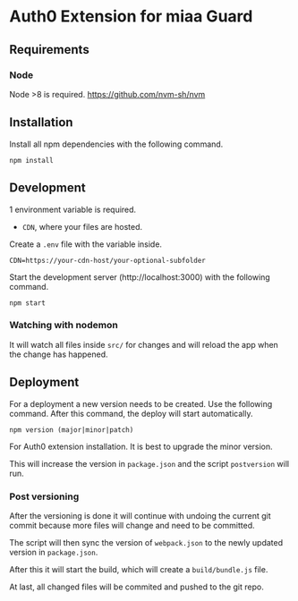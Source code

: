 
# Auth0 Extension for miaa Guard

## Requirements

### Node

Node >8 is required.
https://github.com/nvm-sh/nvm

## Installation

Install all npm dependencies with the following command.

```
npm install
```

## Development

1 environment variable is required. 
- `CDN`, where your files are hosted.

Create a `.env` file with the variable inside.

```
CDN=https://your-cdn-host/your-optional-subfolder
```

Start the development server (http://localhost:3000) with the following command.

```
npm start
```

### Watching with nodemon

It will watch all files inside `src/` for changes and will reload the app when the change has happened.

## Deployment

For a deployment a new version needs to be created. Use the following command. After this command, the deploy will start automatically. 

```
npm version (major|minor|patch)
```

For Auth0 extension installation. It is best to upgrade the minor version.

This will increase the version in `package.json` and the script `postversion` will run.

### Post versioning

After the versioning is done it will continue with undoing the current git commit because more files will change and need to be committed.

The script will then sync the version of `webpack.json` to the newly updated version in `package.json`.

After this it will start the build, which will create a `build/bundle.js` file.

At last, all changed files will be commited and pushed to the git repo.


